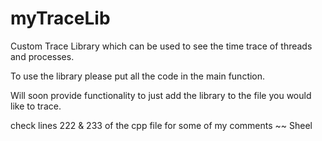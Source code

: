 # myTraceLib

Custom Trace Library which can be used to see the time trace of threads and processes.

To use the library please put all the code in the main function.

Will soon provide functionality to just add the library to the file you would like to trace.

check lines 222 & 233 of the cpp file for some of my comments ~~ Sheel 
